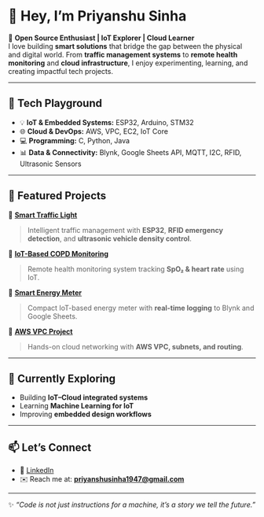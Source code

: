 # 👋 Hey, I’m Priyanshu Sinha  

🚀 **Open Source Enthusiast | IoT Explorer | Cloud Learner**  
I love building **smart solutions** that bridge the gap between the physical and digital world. From **traffic management systems** to **remote health monitoring** and **cloud infrastructure**, I enjoy experimenting, learning, and creating impactful tech projects.  

---

## 🔧 Tech Playground
- 💡 **IoT & Embedded Systems:** ESP32, Arduino, STM32  
- 🌐 **Cloud & DevOps:** AWS, VPC, EC2, IoT Core  
- 💻 **Programming:** C, Python, Java  
- 📊 **Data & Connectivity:** Blynk, Google Sheets API, MQTT, I2C, RFID, Ultrasonic Sensors  

---

## 🚀 Featured Projects
🌟 **[Smart Traffic Light](https://github.com/PriyanshuSINHA1947/Smart-Traffic-Light)**  
> Intelligent traffic management with **ESP32**, **RFID emergency detection**, and **ultrasonic vehicle density control**.  

🌟 **[IoT-Based COPD Monitoring](https://github.com/PriyanshuSINHA1947/IoT-Based-COPD-Monitoring-Report)**  
> Remote health monitoring system tracking **SpO₂ & heart rate** using IoT.  

🌟 **[Smart Energy Meter](https://github.com/PriyanshuSINHA1947/multi-purpose-smart-energy-meter)**  
> Compact IoT-based energy meter with **real-time logging** to Blynk and Google Sheets.  

🌟 **[AWS VPC Project](https://github.com/PriyanshuSINHA1947/AWS-Project-Virtual-Private-Cloud-VPC-)**  
> Hands-on cloud networking with **AWS VPC, subnets, and routing**.  

---

## 🌱 Currently Exploring
- Building **IoT–Cloud integrated systems**  
- Learning **Machine Learning for IoT**  
- Improving **embedded design workflows**  

---

## 📫 Let’s Connect
- 💼 [LinkedIn](linkedin.com/in/sinhapriyanshu20003)   
- ✉️ Reach me at: **priyanshusinha1947@gmail.com**

---

✨ *“Code is not just instructions for a machine, it’s a story we tell the future.”*  
